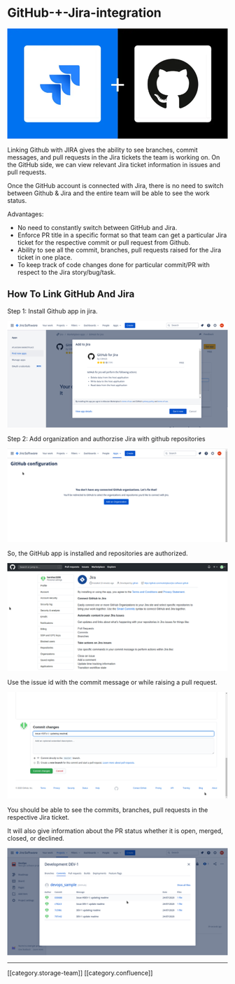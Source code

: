 # GitHub-+-Jira-integration

![](../../../../../DevOpsFull/devops-kn-framewnbp/images/storage/image-20200725-075543.png)

Linking Github with JIRA gives the ability to see branches, commit messages, and pull requests in the Jira tickets the team is working on. On the GitHub side, we can view relevant Jira ticket information in issues and pull requests.

Once the GitHub account is connected with Jira, there is no need to switch between Github & Jira and the entire team will be able to see the work status.

Advantages:

* No need to constantly switch between GitHub and Jira.
* Enforce PR title in a specific format so that team can get a particular Jira ticket for the respective commit or pull request from Github.
* Ability to see all the commit, branches, pull requests raised for the Jira ticket in one place.
* To keep track of code changes done for particular commit/PR with respect to the Jira story/bug/task.

## How To Link GitHub And Jira

Step 1: Install Github app in jira.

![](../../../../../DevOpsFull/devops-kn-framewnbp/images/storage/image-20200810-130529.png)

Step 2: Add organization and authorzise Jira with github repositories

![](../../../../../DevOpsFull/devops-kn-framewnbp/images/storage/image-20200810-130831.png)

So, the GitHub app is installed and repositories are authorized.

![](../../../../../DevOpsFull/devops-kn-framewnbp/images/storage/image-20200810-130848.png)

Use the issue id with the commit message or while raising a pull request.

![](../../../../../DevOpsFull/devops-kn-framewnbp/images/storage/image-20200810-131157.png)

You should be able to see the commits, branches, pull requests in the respective Jira ticket.

It will also give information about the PR status whether it is open, merged, closed, or declined.

![](../../../../../DevOpsFull/devops-kn-framewnbp/images/storage/image-20200810-131417.png)

***

\[\[category.storage-team]] \[\[category.confluence]]
